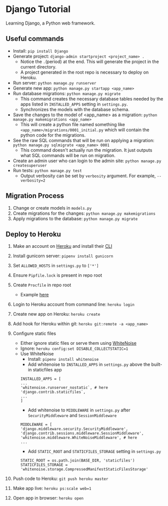 # Django Tutorial
Learning Django, a Python web framework.

## Useful commands
- Install: `pip install Django`
- Generate project: `django-admin startproject <project_name> .`
	- Notice the `.`(period) at the end. This will generate the project in the current directory.
	- A project generated in the root repo is necessary to deploy on Heroku.
- Run server: `python manage.py runserver`
- Generate new app: `python manage.py startapp <app_name>`
- Run database migrations: `python manage.py migrate`
	- This command creates the necessary database tables needed by the apps listed in `INSTALLED_APPS` setting in `settings.py`.
	- Synchronizes the models with the database schema.
- Save the changes to the model of <app_name> as a migration: `python manage.py makemigrations <app_name>`
	- This will create a python file named something like `<app_name>/migrations/0001_initial.py` which will contain the python code for the migrations.
- See the raw SQL commands that will be run on applying a migration: `python manage.py sqlmigrate <app_name> 0001`
	- This command doesn't actually run the migration. It just outputs what SQL commands will be run on migration.
- Create an admin user who can login to the admin site: `python manage.py createsuperuser`
- Run tests: `python manage.py test`
	- Output verbosity can be set by `verbosity` argument. For example, `--verbosity=2`

## Migration Process
1. Change or create models in `models.py`
2. Create migrations for the changes: `python manage.py makemigrations`
3. Apply migrations to the database: `python manage.py migrate`

## Deploy to Heroku
1. Make an account on [Heroku](https://www.heroku.com/) and install their [CLI](https://devcenter.heroku.com/articles/heroku-cli)
2. Install gunicorn server: `pipenv install gunicorn`
3. Set `ALLOWED_HOSTS` in `settings.py` to `['*']`
4. Ensure `Pipfile.lock` is present in repo root
5. Create `Procfile` in repo root
	- Example [here](https://github.com/babu-thomas/django-tutorial/blob/master/Procfile)
6. Login to Heroku account from command line: `heroku login`
7. Create new app on Heroku: `heroku create`
8. Add hook for Heroku within git: `heroku git:remote -a <app_name>`
9. Configure static files
	- Either ignore static files or serve them using [WhiteNoise](http://whitenoise.evans.io/en/stable/)
	- Ignore: `heroku config:set DISABLE_COLLECTSTATIC=1`
	- Use WhiteNoise
		- Install: `pipenv install whitenoise`
		- Add whitenoise to `INSTALLED_APPS` in `settings.py` above the built-in staticfiles app
		```
		INSTALLED_APPS = [
		...
		'whitenoise.runserver_nostatic`, # here
		'django.contrib.staticfiles`,
		...
		]
		```
		- Add whitenoise to `MIDDLEWARE` in `settings.py` after `SecurityMiddleware` and `SessionMiddleware`
		```
		MIDDLEWARE = [
		'django.middleware.security.SecurityMiddleware',
		'django.contrib.sessions.middleware.SessionMiddleware',
		'whitenoise.middleware.WhiteNoiseMiddleware', # here
		...
		```
		- Add `STATIC_ROOT` and `STATICFILES_STORAGE` setting in `settings.py`
		```
		STATIC_ROOT = os.path.join(BASE_DIR, 'staticfiles')
		STATICFILES_STORAGE = 'whitenoise.storage.CompressedManifestStaticFilesStorage'
		```
		
10. Push code to Heroku: `git push heroku master`
11. Make app live: `heroku ps:scale web=1`
12. Open app in browser: `heroku open`
